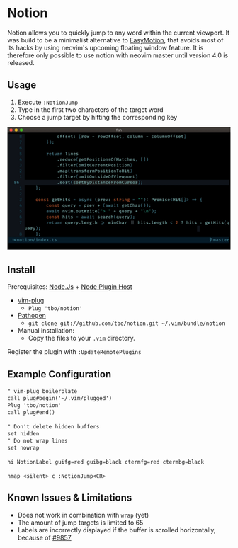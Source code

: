 Notion
======

Notion allows you to quickly jump to any word within the current viewport. It was build to be a minimalist alternative to [EasyMotion](https://github.com/Lokaltog/vim-easymotion), that avoids most of its hacks by using neovim's upcoming floating window feature. It is therefore only possible to use notion with neovim master until version 4.0 is released.

Usage
-----

1. Execute `:NotionJump`
2. Type in the first two characters of the target word
3. Choose a jump target by hitting the corresponding key


![Usage](https://raw.githubusercontent.com/tbo/notion/master/screencapture.gif)

Install
-------

Prerequisites: [Node.Js](https://nodejs.org/en/) + [Node Plugin Host](https://github.com/neovim/node-client)

- [vim-plug](https://github.com/junegunn/vim-plug)
  - `Plug 'tbo/notion'`
- [Pathogen](https://github.com/tpope/vim-pathogen)
  - `git clone git://github.com/tbo/notion.git ~/.vim/bundle/notion`
- Manual installation:
  - Copy the files to your `.vim` directory.

Register the plugin with `:UpdateRemotePlugins`

Example Configuration
---------------------
```viml
" vim-plug boilerplate
call plug#begin('~/.vim/plugged')
Plug 'tbo/notion'
call plug#end()

" Don't delete hidden buffers
set hidden
" Do not wrap lines
set nowrap

hi NotionLabel guifg=red guibg=black ctermfg=red ctermbg=black

nmap <silent> c :NotionJump<CR>
```

Known Issues & Limitations
--------------------------

- Does not work in combination with `wrap` (yet)
- The amount of jump targets is limited to 65
- Labels are incorrectly displayed if the buffer is scrolled horizontally, because of [#9857](https://github.com/neovim/neovim/issues/9857)
